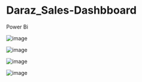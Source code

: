 # Daraz_Sales-Dashbboard
Power Bi 

![image](https://github.com/user-attachments/assets/3e371df3-5ef7-420b-afa3-289b41ad4df3)

![image](https://github.com/user-attachments/assets/8c5d0297-00ed-4446-bc37-345eaf2c0ff1)

![image](https://github.com/user-attachments/assets/9431faed-4508-430b-be53-346734946c7a)

![image](https://github.com/user-attachments/assets/bfba412b-ca37-486e-b8c9-009506c7ed31)





